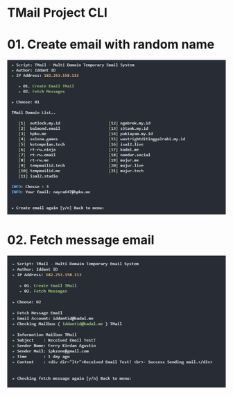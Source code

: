 # TMail Project CLI

# 01. Create email with random name
<center><img src="listdomen.png" alt="Domain list"></center>

# 02. Fetch message email
<center><img src="fecth.png" alt="Read mail"></center>

